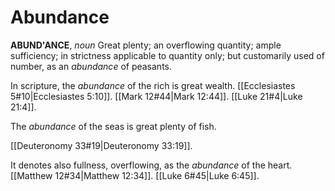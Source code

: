 # Abundance

**ABUND'ANCE**, _noun_ Great plenty; an overflowing quantity; ample sufficiency; in strictness applicable to quantity only; but customarily used of number, as an _abundance_ of peasants.

In scripture, the _abundance_ of the rich is great wealth. [[Ecclesiastes 5#10|Ecclesiastes 5:10]]. [[Mark 12#44|Mark 12:44]]. [[Luke 21#4|Luke 21:4]].

The _abundance_ of the seas is great plenty of fish.

[[Deuteronomy 33#19|Deuteronomy 33:19]].

It denotes also fullness, overflowing, as the _abundance_ of the heart. [[Matthew 12#34|Matthew 12:34]]. [[Luke 6#45|Luke 6:45]].